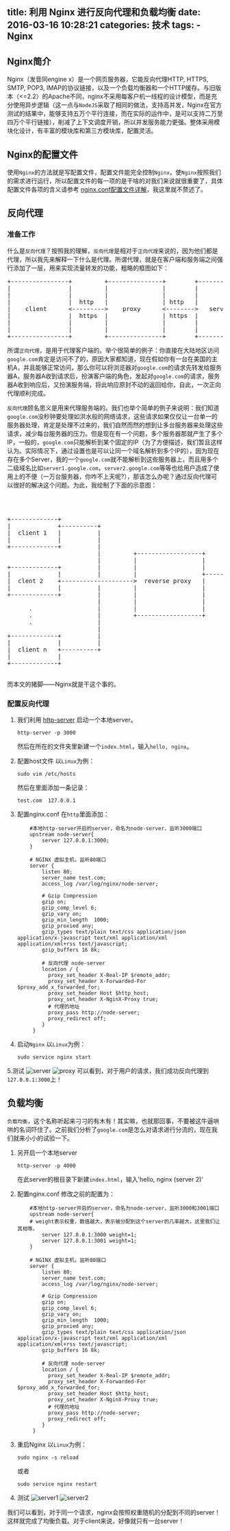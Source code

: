 title: 利用 Nginx 进行反向代理和负载均衡
date: 2016-03-16 10:28:21
categories: 技术
tags:
      - Nginx
---
## Nginx简介
Nginx（发音同engine x）是一个网页服务器，它能反向代理HTTP, HTTPS, SMTP, POP3, IMAP的协议链接，以及一个负载均衡器和一个HTTP缓存。与旧版本（<=2.2）的Apache不同，nginx不采用每客户机一线程的设计模型，而是充分使用异步逻辑（这一点与`NodeJS`采取了相同的做法，支持高并发，Nginx在官方测试的结果中，能够支持五万个平行连接，而在实际的运作中，是可以支持二万至四万个平行链接），削减了上下文调度开销，所以并发服务能力更强。整体采用模块化设计，有丰富的模块库和第三方模块库，配置灵活。

## Nginx的配置文件
使用`Nginx`的方法就是写配置文件，配置文件能完全控制`Nginx`，使`Nginx`按照我们的需求进行运行，所以配置文件的每一项的是干啥的对我们来说就很重要了，具体配置文件各项的含义请参考 [nginx.conf配置文件详解](https://www.zybuluo.com/phper/note/89391)，我这里就不赘述了。

## 反向代理
### 准备工作
什么是`反向代理`？按照我的理解，`反向代理`是相对于`正向代理`来说的，因为他们都是代理，所以我先来解释一下什么是代理。所谓代理，就是在客户端和服务端之间强行添加了一层，用来实现流量转发的功能，粗略的框图如下：
<!-- more -->
<pre>
+----------------+         +---------------+        +--------------+
|                |         |               |        |              |
|                |         |               |        |              |
|                |  http   |               | http   |              |
|    client      <--------->    proxy      <-------->   server     |
|                |  https  |               | https  |              |
|                |         |               |        |              |
|                |         |               |        |              |
+----------------+         +---------------+        +--------------+
</pre>

所谓`正向代理`，是用于代理客户端的。举个很简单的例子：你直接在大陆地区访问`google.com`肯定是访问不了的，原因大家都知道，现在假如你有一台在美国的主机A，并且能够正常访问，那么你可以将浏览器对`google.com`的请求先转发给服务器A，服务器A收到请求后，扮演客户端的角色，发起对`google.com`的请求，服务器A收到响应后，又扮演服务端，将此响应原封不动的返回给你，自此，一次正向代理顺利完成。

`反向代理`顾名思义是用来代理服务端的。我们也举个简单的例子来说明：我们知道`google.com`没秒钟要处理如洪水般的网络请求，这些请求如果仅仅让一台单一的服务器处理，肯定是处理不过来的，我们自然而然的想到让多台服务器来处理这些请求，减少每台服务器的压力。但是现在有一个问题，多个服务器那就产生了多个IP，一般的，`google.com`只能解析到某个固定的IP（为了方便描述，我们暂且这样认为。实际情况下，通过设置也是可以让同一个域名解析到多个IP的），因为现在存在多个Server，我的一个`google.com`就不能解析到这些服务器上，而且用多个二级域名比如`server1.google.com`，`server2.google.com`等等也给用户造成了使用上的不便（一万台服务器，你咋不上天呢?），那该怎么办呢？通过反向代理可以很好的解决这个问题。为此，我绘制了下面的示意图：
<pre>
                                                                   +-------------------+
                                                                   |                   |
                                                            +------>   server 1        |
+-------------+                                             |      |                   |
|             +----------+                                  |      |                   |
|  client 1   |          |                                  |      +-------------------+
|             |          |                                  |
+-------------+          |                                  |
                         |         +------------------+     |      +-------------------+
                         |         |                  |     |      |                   |
+-------------+          |         |                  |     |      |   server 2        |
|             |          |         |                  +------------>                   |
|  clent 2    +-------------------->  reverse proxy   |     |      |                   |
|             |          |         |                  |     |      +-------------------+
+-------------+          |         |                  |     |
                         |         |                  |     |               .
      .                  |         |                  |     |               .
      .                  |         +------------------+     |               .
      .                  |                                  |
                         |                                  |      +--------------------+
+-------------+          |                                  |      |                    |
|             |          |                                  |      |   server m         |
|  client n   +----------+                                  +------>                    |
|             |                                                    |                    |
+-------------+                                                    +--------------------+
	
</pre>

而本文的猪脚——Nginx就是干这个事的。
### 配置反向代理
1. 我们利用 [http-server](https://github.com/indexzero/http-server) 启动一个本地server。
	``` shell
	http-server -p 3000
	```
	然后在所在的文件夹里新建一个`index.html`，输入`hello, nginx`。
2. 配置host文件
	以`Linux`为例：
	```shell
	sudo vim /etc/hosts
	```
	然后在里面添加一条记录：
	```shell
	test.com  127.0.0.1
	```
3. 配置nginx.conf
	在`http`里面添加：
	``` nginx
	    #本地http-server开启的server，命名为node-server，监听3000端口
	    upstream node-server{
	        server 127.0.0.1:3000;
	    }

	    # NGINX 虚拟主机，监听80端口
	    server {
	        listen 80;
	        server_name test.com;
	        access_log /var/log/nginx/node-server;

	        # Gzip Compression
	        gzip on;
	        gzip_comp_level 6;
	        gzip_vary on;
	        gzip_min_length  1000;
	        gzip_proxied any;
	        gzip_types text/plain text/css application/json application/x-javascript text/xml application/xml application/xml+rss text/javascript;
	        gzip_buffers 16 8k;

	        # 反向代理 node-server
	        location / {
	          proxy_set_header X-Real-IP $remote_addr;
	          proxy_set_header X-Forwarded-For $proxy_add_x_forwarded_for;
	          proxy_set_header Host $http_host;
	          proxy_set_header X-NginX-Proxy true;
	          # 代理的地址
	          proxy_pass http://node-server;
	          proxy_redirect off;
	        }
	     }
	```

4. 启动`Nginx`
	以`Linux`为例：
	``` shell
	sudo service nginx start
	```
5.测试
![server](/images/blog/20160316/1.png) ![proxy](/images/blog/20160316/2.png)
可以看到，对于用户的请求，我们成功反向代理到`127.0.0.1:3000`上！

## 负载均衡
`负载均衡`，这个名称听起来刁刁的有木有！其实嘛，也就那回事，不要被这牛逼哄哄的名词吓住了。之前我们分析了`google.com`是怎么对请求进行分流的，现在我们就来小小的试验一下。

1. 另开启一个本地server
	``` shell
	http-server -p 4000
	```
	在此server的根目录下新建`index.html`，输入'hello, nginx (server 2)'

2. 配置nginx.conf
	修改之前的配置为：
	``` nginx
	    #本地http-server开启的server，命名为node-server，监听3000和3001端口
	    upstream node-server{
	    # weight表示权重，数值越大，表示被分配到这个server的几率越大，这里我们让其相等。
	        server 127.0.0.1:3000 weight=1;
	        server 127.0.0.1:3001 weight=1;
	    }

	    # NGINX 虚拟主机，监听80端口
	    server {
	        listen 80;
	        server_name test.com;
	        access_log /var/log/nginx/node-server;

	        # Gzip Compression
	        gzip on;
	        gzip_comp_level 6;
	        gzip_vary on;
	        gzip_min_length  1000;
	        gzip_proxied any;
	        gzip_types text/plain text/css application/json application/x-javascript text/xml application/xml application/xml+rss text/javascript;
	        gzip_buffers 16 8k;

	        # 反向代理 node-server
	        location / {
	          proxy_set_header X-Real-IP $remote_addr;
	          proxy_set_header X-Forwarded-For $proxy_add_x_forwarded_for;
	          proxy_set_header Host $http_host;
	          proxy_set_header X-NginX-Proxy true;
	          # 代理的地址
	          proxy_pass http://node-server;
	          proxy_redirect off;
	        }
	     }
	```
3. 重启Nginx
	以`Linux`为例：
	``` shell
	sudo nginx -s reload
	```
	或者
	``` shell
	sudo service nginx restart
	```
4. 测试
![server1](/images/blog/20160316/1.png) ![server2](/images/blog/20160316/3.png)

我们可以看到，对于同一个请求，nginx会按照权重随机的分配到不同的server！这样就完成了均衡负载。对于client来说，好像就只有一台server！